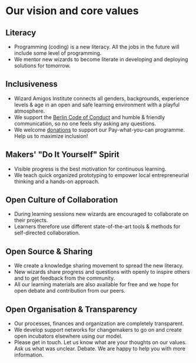 # Our vision and core values

## Literacy
  * Programming (coding) is a new literacy. All the jobs in the future will include some level of programming.
  * We mentor new wizards to become literate in developing and deploying solutions for tomorrow.

## Inclusiveness
  * Wizard Amigos Institute connects all genders, backgrounds, experience levels & age in an open and safe learning environment with a playful atmosphere.
  * We support the [Berlin Code of Conduct](http://berlincodeofconduct.org/) and humble & friendly communication, so no one feels shy asking any questions.
  * We welcome [donations](https://gratipay.com/pleaseDropUsAnEmailInstead) to support our Pay-what-you-can programme. Help us to maximize inclusion!

## Makers' "Do It Yourself" Spirit
  * Visible progress is the best motivation for continuous learning.
  * We teach quick organized prototyping to empower local entrepreneurial thinking and a hands-on approach.

## Open Culture of Collaboration
  * During learning sessions new wizards are encouraged to collaborate on their projects.
  * Learners therefore use different state-of-the-art tools & methods for self-directed collaboration.

## Open Source & Sharing
  * We create a knowledge sharing movement to spread the new literacy.
  * New wizards share progress and questions with openly to inspire others and to get feedback from the community.
  * All our learning materials are also available for free and we hope for open debate and contribution from our peers.

## Open Organisation & Transparency
  * Our processes, finances and organization are completely transparent.
  * We develop support networks for changemakers to go on and create open incubators elsewhere using our model.
  * Please get in touch. Let us know what are your thoughts on our values. Ask us what was unclear. Debate. We are happy to help you with more information.

